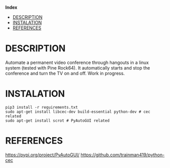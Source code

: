 **Index**   

- [DESCRIPTION](#description)
- [INSTALATION](#instalation)
- [REFERENCES](#references)


# DESCRIPTION

Automate a permanent video conference through hangouts in a linux system (tested with Pine Rock64). It automatically starts and stop the conference and turn the TV on and off. Work in progress.
# INSTALATION

```
pip3 install -r requirements.txt
sudo apt-get install libcec-dev build-essential python-dev # cec related
sudo apt-get install scrot # PyAutoGUI related
```

# REFERENCES
https://pypi.org/project/PyAutoGUI/
https://github.com/trainman419/python-cec
